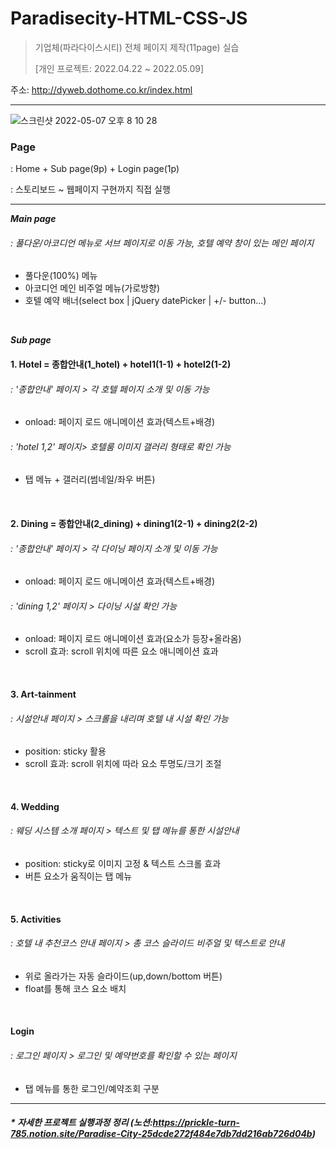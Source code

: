 # Paradisecity-HTML-CSS-JS
> 기업체(파라다이스시티) 전체 페이지 제작(11page) 실습
> 
> [개인 프로젝트: 2022.04.22 ~ 2022.05.09]

주소: http://dyweb.dothome.co.kr/index.html
***
![스크린샷 2022-05-07 오후 8 10 28](https://user-images.githubusercontent.com/95523625/173270895-a6cfe1a0-f75d-413b-87a2-2f990d274040.png)

### Page
: Home + Sub page(9p) + Login page(1p)

: 스토리보드 ~ 웹페이지 구현까지 직접 실행
***

***Main page***

###### : 풀다운/아코디언 메뉴로 서브 페이지로 이동 가능, 호텔 예약 창이 있는 메인 페이지
* 풀다운(100%) 메뉴
* 아코디언 메인 비주얼 메뉴(가로방향)
* 호텔 예약 배너(select box | jQuery datePicker | +/- button...)

<br>

***Sub page***
#### 1. Hotel = 종합안내(1_hotel) + hotel1(1-1) + hotel2(1-2)

###### : '종합안내' 페이지 > 각 호텔 페이지 소개 및 이동 가능
* onload: 페이지 로드 애니메이션 효과(텍스트+배경)

###### : 'hotel 1,2' 페이지> 호텔룸 이미지 갤러리 형태로 확인 가능
* 탭 메뉴 + 갤러리(썸네일/좌우 버튼)

<br>

#### 2. Dining = 종합안내(2_dining) + dining1(2-1) + dining2(2-2)

###### : '종합안내' 페이지 > 각 다이닝 페이지 소개 및 이동 가능
* onload: 페이지 로드 애니메이션 효과(텍스트+배경)

###### : 'dining 1,2' 페이지 > 다이닝 시설 확인 가능
* onload: 페이지 로드 애니메이션 효과(요소가 등장+올라옴)
* scroll 효과: scroll 위치에 따른 요소 애니메이션 효과

<br>

#### 3. Art-tainment

###### : 시설안내 페이지 > 스크롤을 내리며 호텔 내 시설 확인 가능
* position: sticky 활용
* scroll 효과: scroll 위치에 따라 요소 투명도/크기 조절 

<br>

#### 4. Wedding

###### : 웨딩 시스템 소개 페이지 > 텍스트 및 탭 메뉴를 통한 시설안내
* position: sticky로 이미지 고정 & 텍스트 스크롤 효과
* 버튼 요소가 움직이는 탭 메뉴

<br>

#### 5. Activities

###### : 호텔 내 추천코스 안내 페이지 > 총 코스 슬라이드 비주얼 및 텍스트로 안내
* 위로 올라가는 자동 슬라이드(up,down/bottom 버튼)
* float를 통해 코스 요소 배치

<br>

#### Login

###### : 로그인 페이지 > 로그인 및 예약번호를 확인할 수 있는 페이지
* 탭 메뉴를 통한 로그인/예약조회 구분

***
#### _* 자세한 프로젝트 실행과정 정리 (노션:https://prickle-turn-785.notion.site/Paradise-City-25dcde272f484e7db7dd216ab726d04b)_
